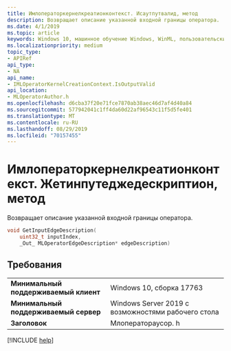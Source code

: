 ```yaml
---
title: Имлоператоркернелкреатионконтекст. Исаутпутвалид, метод
description: Возвращает описание указанной входной границы оператора.
ms.date: 4/1/2019
ms.topic: article
keywords: Windows 10, машинное обучение Windows, WinML, пользовательские операторы, Жетинпутеджедескриптион
ms.localizationpriority: medium
topic_type:
- APIRef
api_type:
- NA
api_name:
- IMLOperatorKernelCreationContext.IsOutputValid
api_location:
- MLOperatorAuthor.h
ms.openlocfilehash: d6cba37f20e71fce7870ab38aec46d7af4d40a84
ms.sourcegitcommit: 577942041c1ff4da60d22af96543c11f5d5fe401
ms.translationtype: MT
ms.contentlocale: ru-RU
ms.lasthandoff: 08/29/2019
ms.locfileid: "70157455"
---
```

# <a name="imloperatorkernelcreationcontextgetinputedgedescription-method"></a>Имлоператоркернелкреатионконтекст. Жетинпутеджедескриптион, метод

Возвращает описание указанной входной границы оператора.

```cpp
void GetInputEdgeDescription(
    uint32_t inputIndex,
    _Out_ MLOperatorEdgeDescription* edgeDescription)
```

## <a name="requirements"></a>Требования

| | |
|-|-|
| **Минимальный поддерживаемый клиент** | Windows 10, сборка 17763 |
| **Минимальный поддерживаемый сервер** | Windows Server 2019 с возможностями рабочего стола |
| **Заголовок** | Млоператораусор. h |

[!INCLUDE [help](../../includes/get-help.md)]

